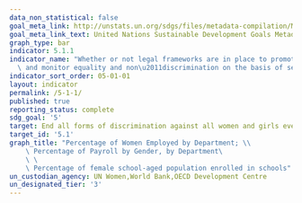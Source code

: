 ```yaml
---
data_non_statistical: false
goal_meta_link: http://unstats.un.org/sdgs/files/metadata-compilation/Metadata-Goal-5.pdf
goal_meta_link_text: United Nations Sustainable Development Goals Metadata (pdf 634kB)
graph_type: bar
indicator: 5.1.1
indicator_name: "Whether or not legal frameworks are in place to promote, enforce\
  \ and monitor equality and non\u2011discrimination on the basis of sex"
indicator_sort_order: 05-01-01
layout: indicator
permalink: /5-1-1/
published: true
reporting_status: complete
sdg_goal: '5'
target: End all forms of discrimination against all women and girls everywhere
target_id: '5.1'
graph_title: "Percentage of Women Employed by Department; \\
    \ Percentage of Payroll by Gender, by Department\
    \ \
    \ Percentage of female school-aged population enrolled in schools"
un_custodian_agency: UN Women,World Bank,OECD Development Centre
un_designated_tier: '3'
---
```


